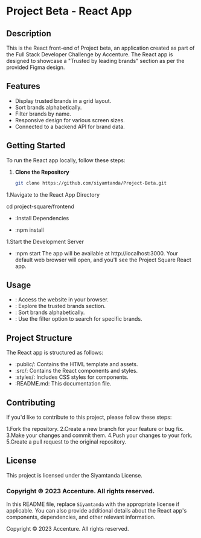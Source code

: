 # Project Beta - React App

## Description

This is the React front-end of Project beta, an application created as part of the Full Stack Developer Challenge by Accenture. The React app is designed to showcase a "Trusted by leading brands" section as per the provided Figma design.

## Features

- Display trusted brands in a grid layout.
- Sort brands alphabetically.
- Filter brands by name.
- Responsive design for various screen sizes.
- Connected to a backend API for brand data.

## Getting Started

To run the React app locally, follow these steps:

1. **Clone the Repository**

   ```bash
   git clone https://github.com/siyamtanda/Project-Beta.git

1.Navigate to the React App Directory

cd project-square/frontend
- :Install Dependencies

- :npm install

1.Start the Development Server

- :npm start
The app will be available at http://localhost:3000. Your default web browser will open, and you'll see the Project Square React app.

## Usage

- : Access the website in your browser.
- : Explore the trusted brands section.
- : Sort brands alphabetically.
- : Use the filter option to search for specific brands.

## Project Structure

The React app is structured as follows:

- :public/: Contains the HTML template and assets.
- :src/: Contains the React components and styles.
- :styles/: Includes CSS styles for components.
- :README.md: This documentation file.

## Contributing

If you'd like to contribute to this project, please follow these steps:

1.Fork the repository.
2.Create a new branch for your feature or bug fix.
3.Make your changes and commit them.
4.Push your changes to your fork.
5.Create a pull request to the original repository.

## License
This project is licensed under the Siyamtanda License.

### Copyright © 2023 Accenture. All rights reserved.


In this README file, replace `Siyamtanda` with the appropriate license if applicable. You can also provide additional details about the React app's components, dependencies, and other relevant information.


Copyright © 2023 Accenture. All rights reserved.
